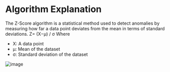 # Algorithm Explanation
The Z-Score algorithm is a statistical method used to detect anomalies by measuring how far a data point deviates from the mean in terms of standard deviations.
Z= (X−μ) / σ
  Where
- X: A data point
- μ: Mean of the dataset
- σ: Standard deviation of the dataset
 
![image](https://github.com/user-attachments/assets/198aca9a-ec94-4578-9431-e88672b561d2)

​
